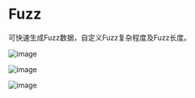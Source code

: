 # Fuzz
可快速生成Fuzz数据，自定义Fuzz复杂程度及Fuzz长度。

![image](https://user-images.githubusercontent.com/122865609/212847078-c16e5af7-edbb-4558-a8ef-d28989b2e880.png)


![image](https://user-images.githubusercontent.com/122865609/212847293-fa38ed9a-ea86-4522-8155-facf8b459a40.png)

![image](https://user-images.githubusercontent.com/122865609/212847592-e128a37b-2ffd-431c-a18f-cbd2eca25f51.png)
